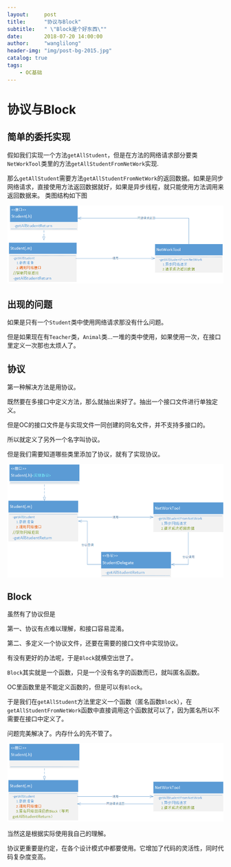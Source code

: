 ```yaml
---
layout:     post
title:      "协议与Block"
subtitle:   " \"Block是个好东西\""
date:       2018-07-20 14:00:00
author:     "wanglilong"
header-img: "img/post-bg-2015.jpg"
catalog: true
tags:
    - OC基础
---
```

# 协议与Block
## 简单的委托实现

   假如我们实现一个方法`getAllStudent`，但是在方法的网络请求部分要类`NetWorkTool`类里的方法`getAllStudentFromNetWork`实现.

   那么`getAllStudent`需要方法`getAllStudentFromNetWork`的返回数据。如果是同步网络请求，直接使用方法返回数据就好，如果是异步线程，就只能使用方法调用来返回数据来。
   类图结构如下图

![](/img/post-protocol-block/protocol-block1.png)
## 出现的问题
   如果是只有一个`Student`类中使用网络请求那没有什么问题。

   但是如果现在有`Teacher`类，`Animal`类...一堆的类中使用，如果使用一次，在接口里定义一次那也太烦人了。

## 协议
   第一种解决方法是用协议。

   既然要在多接口中定义方法，那么就抽出来好了。抽出一个接口文件进行单独定义。

   但是OC的接口文件是与实现文件一同创建的同名文件，并不支持多接口的。

   所以就定义了另外一个名字叫协议。

   但是我们需要知道哪些类里添加了协议，就有了实现协议。

   ![](/img/post-protocol-block/protocol-block3.png)

## Block
   虽然有了协议但是

   第一、协议有点难以理解，和接口容易混淆。

   第二、多定义一个协议文件，还要在需要的接口文件中实现协议。

   有没有更好的办法呢，于是`Block`就横空出世了。

   `Block`其实就是一个函数，只是一个没有名字的函数而已，就叫匿名函数。

   OC里函数里是不能定义函数的，但是可以有`Block`。

   于是我们在`getAllStudent`方法里定义一个函数（匿名函数`Block`），在`getAllStudentFromNetWork`函数中直接调用这个函数就可以了，因为匿名所以不需要在接口中定义了。

   问题完美解决了。内存什么的先不管了。

   ![](/img/post-protocol-block/protocol-block2.png)

   当然这是根据实际使用我自己的理解。




协议更重要是约定，在各个设计模式中都要使用。它增加了代码的灵活性，同时代码复杂度变高。


